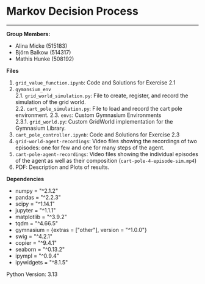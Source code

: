 # Markov Decision Process

---

**Group Members:**
- Alina Micke (515183)
- Björn Balkow (514317)
- Mathis Hunke (508192)

**Files**
1. `grid_value_function.ipynb`: Code and Solutions for Exercise 2.1
2. `gymansium_env`  
   2.1. `grid_world_simulation.py`: File to create, register, and record the simulation of the grid world.  
   2.2. `cart_pole_simulation.py`: File to load and record the cart pole environment.
   2.3. `envs`: Custom Gymnasium Environments  
        2.3.1. `grid_world.py`: Custom GridWorld implementation for the Gymnasium Library.
3. `cart_pole_controller.ipynb`: Code and Solutions for Exercise 2.3
4. `grid-world-agent-recordings`: Video files showing the recordings of two episodes: one for few and one for many steps of the agent.
5. `cart-pole-agent-recordings`: Video files showing the individual episodes of the agent as well as their composition (`cart-pole-4-episode-sim.mp4`)
6. PDF: Description and Plots of results.

**Dependencies**
- numpy = "^2.1.2"
- pandas = "^2.2.3"
- scipy = "^1.14.1"
- jupyter = "^1.1.1"
- matplotlib = "^3.9.2"
- tqdm = "^4.66.5"
- gymnasium = {extras = ["other"], version = "^1.0.0"}
- swig = "^4.2.1"
- copier = "^9.4.1"
- seaborn = "^0.13.2"
- ipympl = "^0.9.4"
- ipywidgets = "^8.1.5"

Python Version: 3.13
